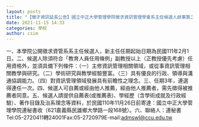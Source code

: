 ```yaml
---
layout: posts
title: "【徵才資訊延長公告】國立中正大學管理學院徵求資訊管理學會系主任候選人啟事第二次延長公告"
date: 2021-11-15 14:33
categories: 學校
author: csim
---
```


一、本學院公開徵求資管系系主任候選人，新主任任期起始日期為民國111年2月1日。二、候選人除須符合「教育人員任用條例」副教授以上（正教授優先考慮）任用資格外，並須具備下列條件：（一）主修資訊管理相關領域，或從事資訊管理相關教學與研究。（二）學術研究與教學經驗豐富。（三）具有優良的行政、領導與溝通協調能力。（四）對資訊管理領域發展具有前瞻性之理念。三、任期3年，連選得連任一次。四、候選人可自薦或經由他人推薦，經由他人推薦者，需先徵得被推薦者同意。五、候選人請提供自薦表(或推薦表)、學經歷（含學術成就及行政經驗）、著作目錄及治系理念等資料，於民國110年11月26日前寄達：國立中正大學管理學院連秘書收（621嘉義縣民雄鄉大學路一段168號）。六、聯絡人：連秘書Tel:05-2720411轉24001Fax:05-2720979E-mail:admswl@ccu.edu.tw
